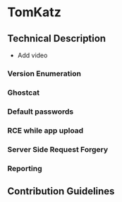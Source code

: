 # TomKatz

## Technical Description
- Add video

### Version Enumeration

### Ghostcat

### Default passwords

### RCE while app upload

### Server Side Request Forgery

### Reporting

## Contribution Guidelines